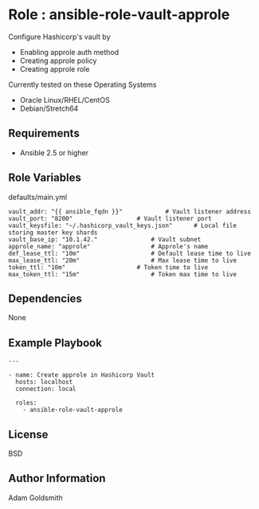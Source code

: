 Role : ansible-role-vault-approle
=================================

Configure Hashicorp's vault by
* Enabling approle auth method
* Creating approle policy
* Creating approle role

Currently tested on these Operating Systems
* Oracle Linux/RHEL/CentOS
* Debian/Stretch64

Requirements
------------

* Ansible 2.5 or higher

Role Variables
--------------

defaults/main.yml
```
vault_addr: "{{ ansible_fqdn }}"			# Vault listener address
vault_port: "8200"					# Vault listener port
vault_keysfile: "~/.hashicorp_vault_keys.json"		# Local file storing master key shards
vault_base_ip: "10.1.42."				# Vault subnet
approle_name: "approle"					# Approle's name
def_lease_ttl: "10m"					# Default lease time to live
max_lease_ttl: "20m"					# Max lease time to live
token_ttl: "10m"					# Token time to live
max_token_ttl: "15m"					# Token max time to live
```

Dependencies
------------

None

Example Playbook
----------------

```
---

- name: Create approle in Hashicorp Vault
  hosts: localhost
  connection: local

  roles:
    - ansible-role-vault-approle
```

License
-------

BSD

Author Information
------------------

Adam Goldsmith

